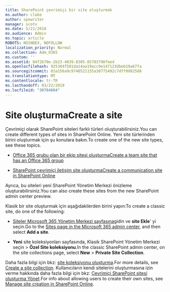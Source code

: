```yaml
---
title: SharePoint çevrimiçi bir site oluşturmak
ms.author: clake
author: spowriter
manager: scotv
ms.date: 5/21/2018
ms.audience: Admin
ms.topic: article
ROBOTS: NOINDEX, NOFOLLOW
localization_priority: Normal
ms.collection: Adm_O365
ms.custom: ''
ms.assetid: 84f2b70e-2b23-4039-8305-85783798feed
ms.openlocfilehash: 925384f501da14aa19acc9e147123dbeb19a67fa
ms.sourcegitcommit: 03a156a9c9740521155a30775492c7dff0982588
ms.translationtype: MT
ms.contentlocale: tr-TR
ms.lasthandoff: 03/22/2019
ms.locfileid: "30764604"
---
```

# <a name="create-a-site"></a><span data-ttu-id="82697-102">Site oluşturma</span><span class="sxs-lookup"><span data-stu-id="82697-102">Create a site</span></span>

<span data-ttu-id="82697-103">Çevrimiçi olarak SharePoint siteleri farklı türleri oluşturabilirsiniz.</span><span class="sxs-lookup"><span data-stu-id="82697-103">You can create different types of sites in SharePoint Online.</span></span> <span data-ttu-id="82697-104">Yeni site türlerinden birini oluşturmak için şu konulara bakın.</span><span class="sxs-lookup"><span data-stu-id="82697-104">To create one of the new site types, see these topics.</span></span>
  
- [<span data-ttu-id="82697-105">Office 365 grubu olan bir ekip sitesi oluşturma</span><span class="sxs-lookup"><span data-stu-id="82697-105">Create a team site that has an Office 365 group</span></span>](https://go.microsoft.com/fwlink/?linkid=866292)
    
- [<span data-ttu-id="82697-106">SharePoint çevrimiçi iletişim site oluşturma</span><span class="sxs-lookup"><span data-stu-id="82697-106">Create a communication site in SharePoint Online</span></span>](https://go.microsoft.com/fwlink/?linkid=866294)
    
<span data-ttu-id="82697-107">Ayrıca, bu siteleri yeni SharePoint Yönetim Merkezi önizleme oluşturabilirsiniz.</span><span class="sxs-lookup"><span data-stu-id="82697-107">You can also create these sites from the new SharePoint admin center preview.</span></span>
  
<span data-ttu-id="82697-108">Klasik bir site oluşturmak için aşağıdakilerden birini yapın:</span><span class="sxs-lookup"><span data-stu-id="82697-108">To create a classic site, do one of the following:</span></span>
  
- <span data-ttu-id="82697-109">[Siteler Microsoft 365 Yönetim Merkezi sayfasına](https://portal.office.com/adminportal/home#/SitesList)gidin ve **site Ekle**' yi seçin.</span><span class="sxs-lookup"><span data-stu-id="82697-109">Go to the [Sites page in the Microsoft 365 admin center](https://portal.office.com/adminportal/home#/SitesList), and then select **Add a site**.</span></span>
    
- <span data-ttu-id="82697-110">**Yeni** site koleksiyonları sayfasında, Klasik SharePoint Yönetim Merkezi seçin \> **Özel Site koleksiyonu**.</span><span class="sxs-lookup"><span data-stu-id="82697-110">In the classic SharePoint admin center, on the site collections page, select **New** \> **Private Site Collection**.</span></span>
    
<span data-ttu-id="82697-111">Daha fazla bilgi için bkz: [site koleksiyonu oluşturma](https://go.microsoft.com/fwlink/?linkid=866295).</span><span class="sxs-lookup"><span data-stu-id="82697-111">For more details, see [Create a site collection](https://go.microsoft.com/fwlink/?linkid=866295).</span></span> <span data-ttu-id="82697-112">Kullanıcıların kendi sitelerini oluşturmasına izin verme hakkında daha fazla bilgi için bkz: [Çevrimiçi SharePoint sitesi oluşturma Yönet](https://go.microsoft.com/fwlink/?linkid=866296).</span><span class="sxs-lookup"><span data-stu-id="82697-112">For info about allowing users to create their own sites, see [Manage site creation in SharePoint Online](https://go.microsoft.com/fwlink/?linkid=866296).</span></span>
  

